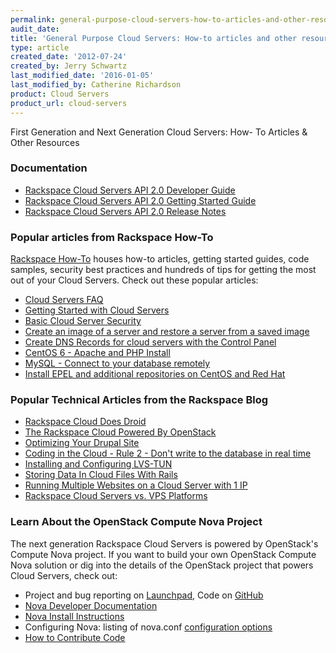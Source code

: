 ```yaml
---
permalink: general-purpose-cloud-servers-how-to-articles-and-other-resources/
audit_date:
title: 'General Purpose Cloud Servers: How-to articles and other resources'
type: article
created_date: '2012-07-24'
created_by: Jerry Schwartz
last_modified_date: '2016-01-05'
last_modified_by: Catherine Richardson
product: Cloud Servers
product_url: cloud-servers
---
```


First Generation and Next Generation Cloud Servers: How- To Articles & Other Resources

### Documentation

-  [Rackspace Cloud Servers API 2.0 Developer Guide](https://developer.rackspace.com/docs/cloud-servers/v2/developer-guide/)
-  [Rackspace Cloud Servers API 2.0 Getting Started Guide](https://developer.rackspace.com/docs/cloud-servers/v2/developer-guide/#getting-started)
-  [Rackspace Cloud Servers API 2.0 Release Notes](https://developer.rackspace.com/docs/cloud-servers/v2/developer-guide/#document-release-notes)

### Popular articles from Rackspace How-To

[Rackspace How-To](/how-to/) houses how-to articles, getting started guides, code samples, security
best practices and hundreds of tips for getting the most out of your
Cloud Servers. Check out these popular
articles:

-  [Cloud Servers FAQ](/how-to/cloud-servers-faq/)
-  [Getting Started with Cloud Servers](/how-to/getting-started-with-cloud-servers)
-  [Basic Cloud Server Security](/how-to/basic-cloud-server-security)
-  [Create an image of a server and restore a server from a saved image](/how-to/create-an-image-of-a-server-and-restore-a-server-from-a-saved-image)
-  [Create DNS Records for cloud servers with the Control Panel](/how-to/create-dns-records-for-cloud-servers-with-the-control-panel)
-  [CentOS 6 - Apache and PHP Install](/how-to/centos-6-apache-and-php-install)
-  [MySQL - Connect to your database remotely](/how-to/mysql-connect-to-your-database-remotely)
-  [Install EPEL and additional repositories on CentOS and Red Hat](/how-to/install-epel-and-additional-repositories-on-centos-and-red-hat)

### Popular Technical Articles from the Rackspace Blog

-  [Rackspace Cloud Does Droid](http://www.rackspace.com/blog/rackspace-cloud-does-droid/)
-  [The Rackspace Cloud Powered By OpenStack](http://www.rackspace.com/blog/next-generation-rackspace-cloud-servers/)
-  [Optimizing Your Drupal Site](http://www.rackspace.com/blog/optimizing-your-drupal-site/)
-  [Coding in the Cloud - Rule 2 - Don't write to the database in real time](http://www.rackspace.com/blog/coding-in-the-cloud-rule-2-dont-write-to-the-database-in-real-time/)
-  [Installing and Configuring LVS-TUN](http://www.rackspace.com/blog/installing-and-configuring-lvs-tun/)
-  [Storing Data In Cloud Files With Rails](http://www.rackspace.com/blog/storing-data-in-cloud-files-with-rails/)
-  [Running Multiple Websites on a Cloud Server with 1 IP](http://www.rackspace.com/blog/running-multiple-websites-on-a-cloud-server-with-1-ip/)
-  [Rackspace Cloud Servers vs. VPS Platforms](http://www.rackspace.com/blog/rackspace-cloud-servers-vs-vps-platforms/)

### Learn About the OpenStack Compute Nova Project

The next generation Rackspace Cloud Servers is powered
by OpenStack's Compute Nova project. If you want to build
your own OpenStack Compute Nova solution or dig into the details of the
OpenStack project that powers Cloud Servers, check out:

-   Project and bug reporting on [Launchpad](https://launchpad.net/nova), Code on [GitHub](https://github.com/openstack/nova)
-   [Nova Developer Documentation](http://nova.openstack.org/)
-   [Nova Install Instructions](http://wiki.openstack.org/InstallInstructions/Nova)
-   Configuring Nova: listing of nova.conf [configuration options](http://wiki.openstack.org/NovaConfigOptions)
-   [How to Contribute Code](http://wiki.openstack.org/HowToContribute)
